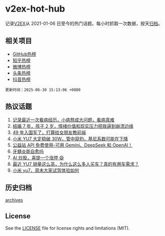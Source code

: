 # v2ex-hot-hub

 记录[V2EX](https://www.v2ex.com/)从 2021-01-06 日至今的热门话题。每小时抓取一次数据，按天[归档](archives)。
 
 ## 相关项目

- [GitHub热榜](https://github.com/snaildev/github-hot-hub)
- [知乎热榜](https://github.com/snaildev/zhihu-hot-hub)
- [微博热榜](https://github.com/snaildev/weibo-hot-hub)
- [头条热榜](https://github.com/snaildev/toutiao-hot-hub)
- [抖音热榜](https://github.com/snaildev/douyin-hot-hub)


 `更新时间：2025-06-30 15:13:06 +0800`

## 热议话题

1. [记录最近一次看病经历，小病熬成大问题，看病真难](https://www.v2ex.com/t/1141868)
1. [结婚 7 年，孩子 2 岁，情绪价值和现实压力把我逼到崩溃边缘](https://www.v2ex.com/t/1141915)
1. [49 年入国军了，打算给女朋友教前端](https://www.v2ex.com/t/1141780)
1. [小米 YU7 大定稳破 30W，管中窥豹，基尼系数可能在下降](https://www.v2ex.com/t/1141770)
1. [公益站 API 免费使用-可用 Gemini、DeepSeek 和 OpenAI！](https://www.v2ex.com/t/1141769)
1. [牙髓炎能自愈吗](https://www.v2ex.com/t/1141856)
1. [AI 炒股，喜提一个涨停 😄](https://www.v2ex.com/t/1141925)
1. [最近 YU7 销量这么高，为什么这么多人买车？真的有用车需求？](https://www.v2ex.com/t/1141912)
1. [小米 yu7，周末大家试驾体验如何](https://www.v2ex.com/t/1141848)

## 历史归档

[archives](archives)

## License

See the [LICENSE](LICENSE) file for license rights and limitations (MIT).
